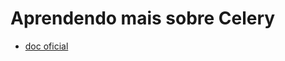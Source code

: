 # Aprendendo mais sobre Celery

- [doc oficial](https://docs.celeryq.dev/en/stable/getting-started/first-steps-with-celery.html)

